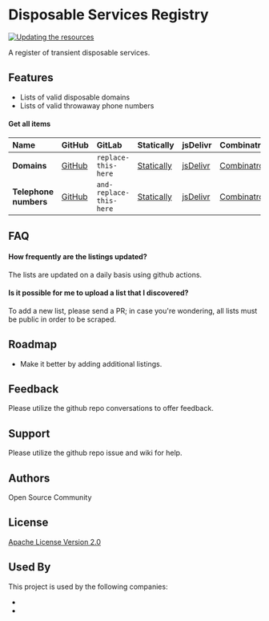 # Disposable Services Registry

[![Updating the resources](https://github.com/complexorganizations/disposable-services-registry/actions/workflows/auto-update.yml/badge.svg)](https://github.com/complexorganizations/disposable-services-registry/actions/workflows/auto-update.yml)

A register of transient disposable services.

## Features

- Lists of valid disposable domains
- Lists of valid throwaway phone numbers

#### Get all items

| Name                  | GitHub                                                                                             | GitLab                  | Statically                                                                                        | jsDelivr                                                                                  | Combinatronics.io                                                                                     |
| :-------------------- | :------------------------------------------------------------------------------------------------- | :---------------------- | :------------------------------------------------------------------------------------------------ | :---------------------------------------------------------------------------------------- | :---------------------------------------------------------------------------------------------------- |
| **Domains**           | [GitHub](https://raw.githubusercontent.com/complexorganizations/content-blocker/main/assets/hosts) | `replace-this-here`     | [Statically](https://cdn.statically.io/gh/complexorganizations/content-blocker/main/assets/hosts) | [jsDelivr](https://cdn.jsdelivr.net/gh/complexorganizations/content-blocker/assets/hosts) | [Combinatronics.io](https://combinatronics.io/complexorganizations/content-blocker/main/assets/hosts) |
| **Telephone numbers** | [GitHub](https://raw.githubusercontent.com/complexorganizations/content-blocker/main/assets/hosts) | `and-replace-this-here` | [Statically](https://cdn.statically.io/gh/complexorganizations/content-blocker/main/assets/hosts) | [jsDelivr](https://cdn.jsdelivr.net/gh/complexorganizations/content-blocker/assets/hosts) | [Combinatronics.io](https://combinatronics.io/complexorganizations/content-blocker/main/assets/hosts) |


## FAQ

#### How frequently are the listings updated?

The lists are updated on a daily basis using github actions.

#### Is it possible for me to upload a list that I discovered?

To add a new list, please send a PR; in case you're wondering, all lists must be public in order to be scraped.

## Roadmap

- Make it better by adding additional listings.


## Feedback

Please utilize the github repo conversations to offer feedback.


## Support

Please utilize the github repo issue and wiki for help.


## Authors

Open Source Community


## License

[Apache License Version 2.0](https://raw.githubusercontent.com/complexorganizations/disposable-services-registry/main/.github/license)

## Used By

This project is used by the following companies:

-
-
